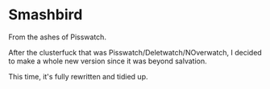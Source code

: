 # Smashbird
From the ashes of Pisswatch.

After the clusterfuck that was Pisswatch/Deletwatch/NOverwatch, I decided to make a whole new version since it was beyond salvation.

This time, it's fully rewritten and tidied up.
